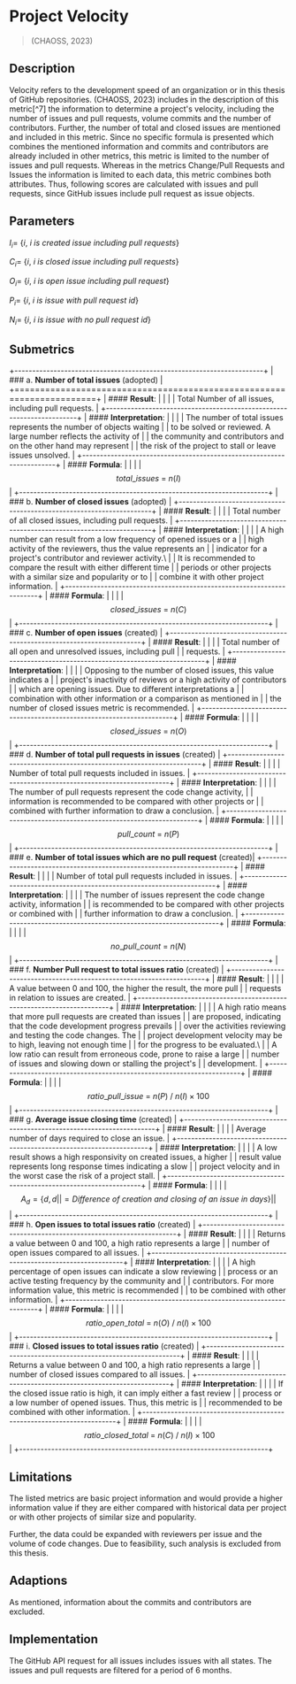 # Project Velocity 
>(CHAOSS, 2023)

## Description

Velocity refers to the development speed of an organization or in this
thesis of GitHub repositories. (CHAOSS, 2023) includes in the
description of this metric[^7] the information to determine a
project's velocity, including the number of issues and pull requests,
volume commits and the number of contributors. Further, the number of
total and closed issues are mentioned and included in this metric.
Since no specific formula is presented which combines the mentioned
information and commits and contributors are already included in other
metrics, this metric is limited to the number of issues and pull
requests. Whereas in the metrics Change/Pull Requests and Issues the
information is limited to each data, this metric combines both
attributes. Thus, following scores are calculated with issues and pull
requests, since GitHub issues include pull request as issue objects.

## Parameters

$I_{i} = \ \{ i,\ i\ is\ created\ issue\ including\ pull\ requests\}$

$C_{i} = \ \{ i,\ i\ is\ closed\ issue\ including\ pull\ requests\}$

$O_{i} = \ \{ i,\ i\ is\ open\ issue\ including\ pull\ request\}$

$P_{i} = \ \{ i,\ i\ is\ issue\ with\ pull\ request\ id\}$

$N_{i} = \ \{ i,\ i\ is\ issue\ with\ no\ pull\ request\ id\}$

## Submetrics

+----------------------------------------------------------------------+
| ### a.  **Number of total issues** (adopted)                         |
+======================================================================+
| #### **Result**:                                                     |
|                                                                      |
| Total Number of all issues, including pull requests.                 |
+----------------------------------------------------------------------+
| #### **Interpretation**:                                             |
|                                                                      |
| The number of total issues represents the number of objects waiting  |
| to be solved or reviewed. A large number reflects the activity of    |
| the community and contributors and on the other hand may represent   |
| the risk of the project to stall or leave issues unsolved.           |
+----------------------------------------------------------------------+
| #### **Formula**:                                                    |
|                                                                      |
| $$total\_ issues\  = \ n(I)$$                                        |
+----------------------------------------------------------------------+
| ### b.  **Number of closed issues** (adopted)                        |
+----------------------------------------------------------------------+
| #### **Result**:                                                     |
|                                                                      |
| Total number of all closed issues, including pull requests.          |
+----------------------------------------------------------------------+
| #### **Interpretation**:                                             |
|                                                                      |
| A high number can result from a low frequency of opened issues or a  |
| high activity of the reviewers, thus the value represents an         |
| indicator for a project's contributor and reviewer activity.\        |
| It is recommended to compare the result with either different time   |
| periods or other projects with a similar size and popularity or to   |
| combine it with other project information.                           |
+----------------------------------------------------------------------+
| #### **Formula**:                                                    |
|                                                                      |
| $$closed\_ issues\  = \ n(C)$$                                       |
+----------------------------------------------------------------------+
| ### c.  **Number of open issues** (created)                          |
+----------------------------------------------------------------------+
| #### **Result**:                                                     |
|                                                                      |
| Total number of all open and unresolved issues, including pull       |
| requests.                                                            |
+----------------------------------------------------------------------+
| #### **Interpretation**:                                             |
|                                                                      |
| Opposing to the number of closed issues, this value indicates a      |
| project's inactivity of reviews or a high activity of contributors   |
| which are opening issues. Due to different interpretations a         |
| combination with other information or a comparison as mentioned in   |
| the number of closed issues metric is recommended.                   |
+----------------------------------------------------------------------+
| #### **Formula**:                                                    |
|                                                                      |
| $$closed\_ issues\  = \ n(O)$$                                       |
+----------------------------------------------------------------------+
| ### d.  **Number of total pull requests in issues** (created)        |
+----------------------------------------------------------------------+
| #### **Result**:                                                     |
|                                                                      |
| Number of total pull requests included in issues.                    |
+----------------------------------------------------------------------+
| #### **Interpretation**:                                             |
|                                                                      |
| The number of pull requests represent the code change activity,      |
| information is recommended to be compared with other projects or     |
| combined with further information to draw a conclusion.              |
+----------------------------------------------------------------------+
| #### **Formula**:                                                    |
|                                                                      |
| $$pull\_ count\  = \ n(P)$$                                          |
+----------------------------------------------------------------------+
| ### e. **Number of total issues which are no pull request** (created)|
+----------------------------------------------------------------------+
| #### **Result**:                                                     |
|                                                                      |
| Number of total pull requests included in issues.                    |
+----------------------------------------------------------------------+
| #### **Interpretation**:                                             |
|                                                                      |
| The number of issues represent the code change activity, information |
| is recommended to be compared with other projects or combined with   |
| further information to draw a conclusion.                            |
+----------------------------------------------------------------------+
| #### **Formula**:                                                    |
|                                                                      |
| $$no\_ pull\_ count\  = \ n(N)$$                                     |
+----------------------------------------------------------------------+
| ### f.  **Number Pull request to total issues ratio** (created)      |
+----------------------------------------------------------------------+
| #### **Result**:                                                     |
|                                                                      |
| A value between 0 and 100, the higher the result, the more pull      |
| requests in relation to issues are created.                          |
+----------------------------------------------------------------------+
| #### **Interpretation**:                                             |
|                                                                      |
| A high ratio means that more pull requests are created than issues   |
| are proposed, indicating that the code development progress prevails |
| over the activities reviewing and testing the code changes. The      |
| project development velocity may be to high, leaving not enough time |
| for the progress to be evaluated.\                                   |
| A low ratio can result from erroneous code, prone to raise a large   |
| number of issues and slowing down or stalling the project's          |
| development.                                                         |
+----------------------------------------------------------------------+
| #### **Formula**:                                                    |
|                                                                      |
| $$ratio\_ pull\_ issue\  = \ n(P)\ /\ n(I) \times 100$$              |
+----------------------------------------------------------------------+
| ### g.  **Average issue closing time** (created)                     |
+----------------------------------------------------------------------+
| #### **Result**:                                                     |
|                                                                      |
| Average number of days required to close an issue.                   |
+----------------------------------------------------------------------+
| #### **Interpretation**:                                             |
|                                                                      |
| A low result shows a high responsivity on created issues, a higher   |
| result value represents long response times indicating a slow        |
| project velocity and in the worst case the risk of a project stall.  |
+----------------------------------------------------------------------+
| #### **Formula**:                                                    |
|                                                                      |
| $$A_{d} = \{ d,d                                                     |
|  = Difference\ of\ creation\ and\ closing\ of\ an\ issue\ in\ days\} |
| $$                                                                   |
+----------------------------------------------------------------------+
| ### h.  **Open issues to total issues ratio** (created)              |
+----------------------------------------------------------------------+
| #### **Result**:                                                     |
|                                                                      |
| Returns a value between 0 and 100, a high ratio represents a large   |
| number of open issues compared to all issues.                        |
+----------------------------------------------------------------------+
| #### **Interpretation**:                                             |
|                                                                      |
| A high percentage of open issues can indicate a slow reviewing       |
| process or an active testing frequency by the community and          |
| contributors. For more information value, this metric is recommended |
| to be combined with other information.                               |
+----------------------------------------------------------------------+
| #### **Formula**:                                                    |
|                                                                      |
| $$ratio\_ open\_ total\  = \ n(O)\ /\ n(I) \times 100$$              |
+----------------------------------------------------------------------+
| ### i.  **Closed issues to total issues ratio** (created)            |
+----------------------------------------------------------------------+
| #### **Result**:                                                     |
|                                                                      |
| Returns a value between 0 and 100, a high ratio represents a large   |
| number of closed issues compared to all issues.                      |
+----------------------------------------------------------------------+
| #### **Interpretation**:                                             |
|                                                                      |
| If the closed issue ratio is high, it can imply either a fast review |
| process or a low number of opened issues. Thus, this metric is       |
| recommended to be combined with other information.                   |
+----------------------------------------------------------------------+
| #### **Formula**:                                                    |
|                                                                      |
| $$\ ratio\_ closed\_ total\  = \ n(C)\ /\ n(I) \times 100$$          |
+----------------------------------------------------------------------+

## Limitations

The listed metrics are basic project information and would provide a
higher information value if they are either compared with historical
data per project or with other projects of similar size and popularity.

Further, the data could be expanded with reviewers per issue and the
volume of code changes. Due to feasibility, such analysis is excluded
from this thesis.

## Adaptions

As mentioned, information about the commits and contributors are
excluded.

## Implementation

The GitHub API request for all issues includes issues with all states.
The issues and pull requests are filtered for a period of 6 months.
